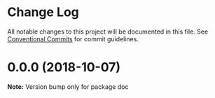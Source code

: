 # Change Log

All notable changes to this project will be documented in this file.
See [Conventional Commits](https://conventionalcommits.org) for commit guidelines.

# 0.0.0 (2018-10-07)

**Note:** Version bump only for package doc
